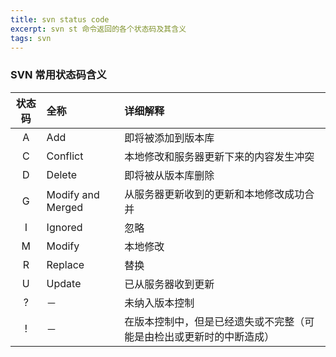 ```yaml
---
title: svn status code
excerpt: svn st 命令返回的各个状态码及其含义
tags: svn
---
```


### SVN 常用状态码含义

| 状态码 | 全称 | 详细解释 |
| :---: | :--- | :--- |
| A | Add | 即将被添加到版本库 |
| C | Conflict | 本地修改和服务器更新下来的内容发生冲突 |
| D | Delete | 即将被从版本库删除 |
| G | Modify and Merged | 从服务器更新收到的更新和本地修改成功合并 |
| I | Ignored | 忽略 |
| M | Modify | 本地修改 |
| R | Replace | 替换 |
| U | Update | 已从服务器收到更新 |
| ? | － | 未纳入版本控制 |
| ! | － | 在版本控制中，但是已经遗失或不完整（可能是由检出或更新时的中断造成） |
